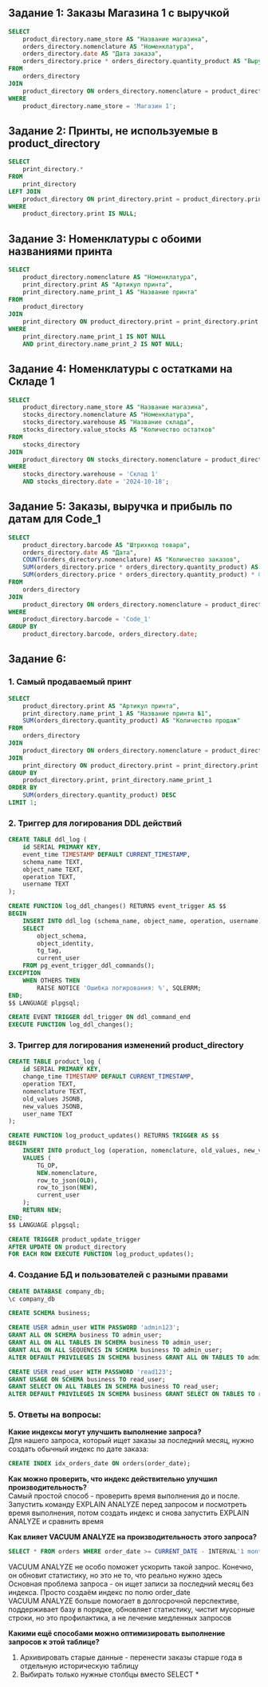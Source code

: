 ## Задание 1: Заказы Магазина 1 с выручкой
```SQL
SELECT 
    product_directory.name_store AS "Название магазина",  
    orders_directory.nomenclature AS "Номенклатура",  
    orders_directory.date AS "Дата заказа",  
    orders_directory.price * orders_directory.quantity_product AS "Выручка"  
FROM   
    orders_directory  
JOIN   
    product_directory ON orders_directory.nomenclature = product_directory.nomenclature  
WHERE   
    product_directory.name_store = 'Магазин 1';
```

## Задание 2: Принты, не используемые в product_directory
```SQL
SELECT 
    print_directory.*
FROM 
    print_directory
LEFT JOIN 
    product_directory ON print_directory.print = product_directory.print
WHERE 
    product_directory.print IS NULL;
```

## Задание 3: Номенклатуры с обоими названиями принта
```SQL
SELECT 
    product_directory.nomenclature AS "Номенклатура",
    print_directory.print AS "Артикул принта",
    print_directory.name_print_1 AS "Название принта"
FROM 
    product_directory
JOIN 
    print_directory ON product_directory.print = print_directory.print
WHERE 
    print_directory.name_print_1 IS NOT NULL 
    AND print_directory.name_print_2 IS NOT NULL;
```


## Задание 4: Номенклатуры с остатками на Складе 1
```SQL
SELECT 
    product_directory.name_store AS "Название магазина",
    stocks_directory.nomenclature AS "Номенклатура",
    stocks_directory.warehouse AS "Название склада",
    stocks_directory.value_stocks AS "Количество остатков"
FROM 
    stocks_directory
JOIN 
    product_directory ON stocks_directory.nomenclature = product_directory.nomenclature
WHERE 
    stocks_directory.warehouse = 'Склад 1' 
    AND stocks_directory.date = '2024-10-18';
```

## Задание 5: Заказы, выручка и прибыль по датам для Code_1
```SQL
SELECT 
    product_directory.barcode AS "Штрихкод товара",
    orders_directory.date AS "Дата",
    COUNT(orders_directory.nomenclature) AS "Количество заказов",
    SUM(orders_directory.price * orders_directory.quantity_product) AS "Выручка",
    SUM(orders_directory.price * orders_directory.quantity_product) * 0.95 AS "Прибыль с учетом налога"
FROM 
    orders_directory
JOIN 
    product_directory ON orders_directory.nomenclature = product_directory.nomenclature
WHERE 
    product_directory.barcode = 'Code_1'
GROUP BY 
    product_directory.barcode, orders_directory.date;
```

## Задание 6: 
### 1. Самый продаваемый принт
```SQL
SELECT 
    product_directory.print AS "Артикул принта",
    print_directory.name_print_1 AS "Название принта №1",
    SUM(orders_directory.quantity_product) AS "Количество продаж"
FROM 
    orders_directory
JOIN 
    product_directory ON orders_directory.nomenclature = product_directory.nomenclature
JOIN 
    print_directory ON product_directory.print = print_directory.print
GROUP BY 
    product_directory.print, print_directory.name_print_1
ORDER BY 
    SUM(orders_directory.quantity_product) DESC
LIMIT 1;
```

### 2. Триггер для логирования DDL действий
```SQL
CREATE TABLE ddl_log (
    id SERIAL PRIMARY KEY,
    event_time TIMESTAMP DEFAULT CURRENT_TIMESTAMP,
    schema_name TEXT,
    object_name TEXT,
    operation TEXT,
    username TEXT
);

CREATE FUNCTION log_ddl_changes() RETURNS event_trigger AS $$
BEGIN
    INSERT INTO ddl_log (schema_name, object_name, operation, username)
    SELECT 
        object_schema,
        object_identity,
        tg_tag,
        current_user
    FROM pg_event_trigger_ddl_commands();
EXCEPTION 
    WHEN OTHERS THEN
        RAISE NOTICE 'Ошибка логирования: %', SQLERRM;
END;
$$ LANGUAGE plpgsql;

CREATE EVENT TRIGGER ddl_trigger ON ddl_command_end
EXECUTE FUNCTION log_ddl_changes();
```

### 3. Триггер для логирования изменений product_directory
```SQL
CREATE TABLE product_log (
    id SERIAL PRIMARY KEY,
    change_time TIMESTAMP DEFAULT CURRENT_TIMESTAMP,
    operation TEXT,
    nomenclature TEXT,
    old_values JSONB,
    new_values JSONB,
    user_name TEXT
);

CREATE FUNCTION log_product_updates() RETURNS TRIGGER AS $$
BEGIN
    INSERT INTO product_log (operation, nomenclature, old_values, new_values, user_name)
    VALUES (
        TG_OP,
        NEW.nomenclature,
        row_to_json(OLD),
        row_to_json(NEW),
        current_user
    );
    RETURN NEW;
END;
$$ LANGUAGE plpgsql;

CREATE TRIGGER product_update_trigger
AFTER UPDATE ON product_directory
FOR EACH ROW EXECUTE FUNCTION log_product_updates();
```

### 4. Создание БД и пользователей с разными правами
```SQL
CREATE DATABASE company_db;
\c company_db

CREATE SCHEMA business;

CREATE USER admin_user WITH PASSWORD 'admin123';
GRANT ALL ON SCHEMA business TO admin_user;
GRANT ALL ON ALL TABLES IN SCHEMA business TO admin_user;
GRANT ALL ON ALL SEQUENCES IN SCHEMA business TO admin_user;
ALTER DEFAULT PRIVILEGES IN SCHEMA business GRANT ALL ON TABLES TO admin_user;

CREATE USER read_user WITH PASSWORD 'read123';
GRANT USAGE ON SCHEMA business TO read_user;
GRANT SELECT ON ALL TABLES IN SCHEMA business TO read_user;
ALTER DEFAULT PRIVILEGES IN SCHEMA business GRANT SELECT ON TABLES TO read_user;
```


### 5. Ответы на вопросы:
**Какие индексы могут улучшить выполнение запроса?**  
Для нашего запроса, который ищет заказы за последний месяц, нужно создать обычный индекс по дате заказа:
```SQL
CREATE INDEX idx_orders_date ON orders(order_date);
```

**Как можно проверить, что индекс действительно улучшил производительность?**  
Самый простой способ - проверить время выполнения до и после. Запустить команду EXPLAIN ANALYZE перед запросом и посмотреть время выполнения, потом создать индекс и снова запустить EXPLAIN ANALYZE и сравнить время

**Как влияет VACUUM ANALYZE на производительность этого запроса?**  
```SQL
SELECT * FROM orders WHERE order_date >= CURRENT_DATE - INTERVAL'1 month';
```
VACUUM ANALYZE не особо поможет ускорить такой запрос. Конечно, он обновит статистику, но это не то, что реально нужно здесь  
Основная проблема запроса - он ищет записи за последний месяц без индекса. Просто создаём индекс по полю order_date  
VACUUM ANALYZE больше помогает в долгосрочной перспективе, поддерживает базу в порядке, обновляет статистику, чистит мусорные строки, но это профилактика, а не лечение медленных запросов  

**Какими ещё способами можно оптимизировать выполнение запросов к этой таблице?**  
1) Архивировать старые данные - перенести заказы старше года в отдельную историческую таблицу  
2) Выбирать только нужные столбцы вместо SELECT *  

